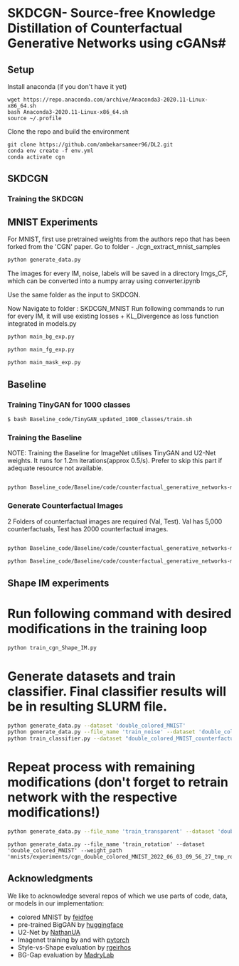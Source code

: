 # SKDCGN- Source-free Knowledge Distillation of Counterfactual Generative Networks using cGANs#



## Setup ##
Install anaconda (if you don't have it yet)
```Shell
wget https://repo.anaconda.com/archive/Anaconda3-2020.11-Linux-x86_64.sh
bash Anaconda3-2020.11-Linux-x86_64.sh
source ~/.profile
```

Clone the repo and build the environment

```Shell
git clone https://github.com/ambekarsameer96/DL2.git
conda env create -f env.yml
conda activate cgn
```

## SKDCGN ##


### Training the SKDCGN



## MNIST Experiments ###
For MNIST, first use pretrained weights from the authors repo that has been forked from the 'CGN' paper. 
Go to folder - ./cgn_extract_mnist_samples
```bash
python generate_data.py

```
The images for every IM, noise, labels will be saved in a directory Imgs_CF, which can be converted into a numpy array using converter.ipynb 

Use the same folder as the input to SKDCGN. 

Now Navigate to folder : SKDCGN_MNIST
Run following commands to run for every IM, it will use existing losses + KL_Divergence as loss function integrated in models.py
```bash
python main_bg_exp.py

python main_fg_exp.py

python main_mask_exp.py

```




## Baseline ###

### Training TinyGAN for 1000 classes
```bash
$ bash Baseline_code/TinyGAN_updated_1000_classes/train.sh
```

### Training the Baseline

NOTE: Training the Baseline for ImageNet utilises TinyGAN and U2-Net weights. It runs for 1.2m iterations(approx 0.5/s). Prefer to skip this part if adequate resource not available.

```bash

python Baseline_code/Baseline/code/counterfactual_generative_networks-main/imagenet/train_cgn.py --model_name MODEL_NAME
```

### Generate Counterfactual Images

2 Folders of counterfactual images are required (Val, Test). Val has 5,000 counterfactuals, Test has 2000 counterfactual images. 

```bash

python Baseline_code/Baseline/code/counterfactual_generative_networks-main/imagenet/generate_data.py --n_data 5000 --weights_path imagenet/weights/cgn.pth --mode random --run_name val --truncation 0.5 --batch_sz 1

python Baseline_code/Baseline/code/counterfactual_generative_networks-main/imagenet/generate_data.py --n_data 2000 --weights_path imagenet/weights/cgn.pth --mode random --run_name test --truncation 0.5 --batch_sz 1
```

## Shape IM experiments ##
# Run following command with desired modifications in the training loop
```bash
python train_cgn_Shape_IM.py
```

# Generate datasets and train classifier. Final classifier results will be in resulting SLURM file.
```bash
python generate_data.py --dataset 'double_colored_MNIST'
python generate_data.py --file_name 'train_noise' --dataset 'double_colored_MNIST' --weight_path 'mnists/experiments/cgn_double_colored_MNIST_2022_06_02_14_31_20_tmp_noise01/weights/ckp_46000.pth'
python train_classifier.py --dataset "double_colored_MNIST_counterfactual"
```

# Repeat process with remaining modifications (don't forget to retrain network with the respective modifications!)
```bash
python generate_data.py --file_name 'train_transparent' --dataset 'double_colored_MNIST' --weight_path 'mnists/experiments/cgn_double_colored_MNIST_2022_06_01_10_24_42_tmp_transparent75/weights/ckp_46000.pth'
```
```
python generate_data.py --file_name 'train_rotation' --dataset 'double_colored_MNIST' --weight_path 'mnists/experiments/cgn_double_colored_MNIST_2022_06_03_09_56_27_tmp_rotation180deg/weights/ckp_46000.pth'
```

## Acknowledgments ##
We like to acknowledge several repos of which we use parts of code, data, or models in our implementation:

- colored MNIST by [feidfoe](https://github.com/feidfoe/learning-not-to-learn)
- pre-trained BigGAN by [huggingface](https://github.com/huggingface/pytorch-pretrained-BigGAN)
- U2-Net by [NathanUA](https://github.com/NathanUA/U-2-Net/)
- Imagenet training by and with [pytorch](https://github.com/pytorch/examples/tree/master/imagenet)
- Style-vs-Shape evaluation by [rgeirhos](https://github.com/rgeirhos/texture-vs-shape)
- BG-Gap evaluation by [MadryLab](https://github.com/MadryLab/backgrounds_challenge)
